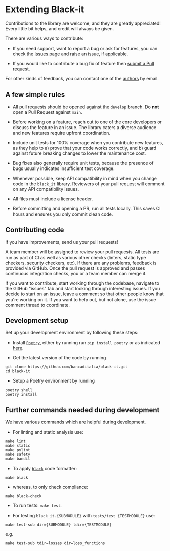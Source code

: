 # Extending Black-it

Contributions to the library are welcome, and they are greatly appreciated! Every little bit helps, and credit will always be given.

There are various ways to contribute:

- If you need support, want to report a bug or ask for features, you can check the [Issues page](https://github.com/bancaditalia/black-it/issues) and raise an issue, if applicable.

- If you would like to contribute a bug fix of feature then [submit a Pull request](https://github.com/bancaditalia/black-it/pulls).

For other kinds of feedback, you can contact one of the
[authors](https://github.com/bancaditalia/black-it/blob/main/AUTHORS.md) by email.


## A few simple rules

- All pull requests should be opened against the `develop` branch. Do **not** open a Pull Request against `main`.

- Before working on a feature, reach out to one of the core developers or discuss the feature in an issue. The library caters a diverse audience and new features require upfront coordination.

- Include unit tests for 100% coverage when you contribute new features, as they help to a) prove that your code works correctly, and b) guard against future breaking changes to lower the maintenance cost.

- Bug fixes also generally require unit tests, because the presence of bugs usually indicates insufficient test coverage.

- Whenever possible, keep API compatibility in mind when you change code in the `black_it` library. Reviewers of your pull request will comment on any API compatibility issues.

- All files must include a license header.

- Before committing and opening a PR, run all tests locally. This saves CI hours and ensures you only commit clean code.


## Contributing code

If you have improvements, send us your pull requests!

A team member will be assigned to review your pull requests. All tests are run as part of CI as well as various other checks (linters, static type checkers, security checkers, etc). If there are any problems, feedback is provided via GitHub. Once the pull request is approved and passes continuous integration checks, you or a team member can merge it.

If you want to contribute, start working through the codebase, navigate to the GitHub "issues" tab and start looking through interesting issues. If you decide to start on an issue, leave a comment so that other people know that you're working on it. If you want to help out, but not alone, use the issue comment thread to coordinate.


## Development setup

Set up your development environment by following these steps:

- Install [`Poetry`](https://python-poetry.org/), either by running run `pip install poetry` or as indicated [here](https://python-poetry.org/docs/#installation).

- Get the latest version of the code by running

```
git clone https://github.com/bancaditalia/black-it.git
cd black-it
```

- Setup a Poetry environment by running

```
poetry shell
poetry install
```

## Further commands needed during development

We have various commands which are helpful during development.

- For linting and static analysis use:
```
make lint
make static
make pylint
make safety
make bandit
```

- To apply [`black`](https://black.readthedocs.io/en/stable/) code formatter:
```
make black
```

- whereas, to only check compliance:
```
make black-check
```

- To run tests: `make test`.

- For testing `black_it.{SUBMODULE}` with `tests/test_{TESTMODULE}` use:
```
make test-sub dir={SUBMODULE} tdir={TESTMODULE}
```

e.g.
```
make test-sub tdir=losses dir=loss_functions
```
